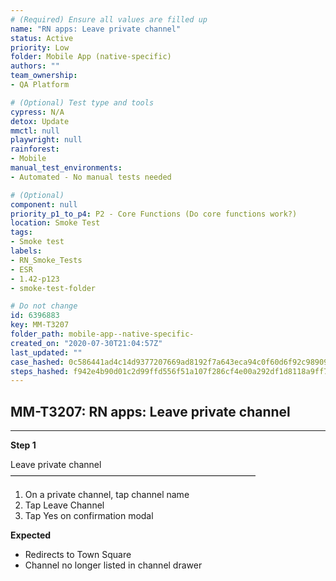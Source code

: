 ```yaml
---
# (Required) Ensure all values are filled up
name: "RN apps: Leave private channel"
status: Active
priority: Low
folder: Mobile App (native-specific)
authors: ""
team_ownership: 
- QA Platform

# (Optional) Test type and tools
cypress: N/A
detox: Update
mmctl: null
playwright: null
rainforest: 
- Mobile
manual_test_environments: 
- Automated - No manual tests needed

# (Optional)
component: null
priority_p1_to_p4: P2 - Core Functions (Do core functions work?)
location: Smoke Test
tags: 
- Smoke test
labels: 
- RN_Smoke_Tests
- ESR
- 1.42-p123
- smoke-test-folder

# Do not change
id: 6396883
key: MM-T3207
folder_path: mobile-app--native-specific-
created_on: "2020-07-30T21:04:57Z"
last_updated: ""
case_hashed: 0c586441ad4c14d9377207669ad8192f7a643eca94c0f60d6f92c989098b8256e7a28cf55a051072742dd533b937ef89
steps_hashed: f942e4b90d01c2d99ffd556f51a107f286cf4e00a292df1d8118a9ff7747a1399678fe5da1322ba5ac60ec7a5e7a999c
---
```


## MM-T3207: RN apps: Leave private channel

---

**Step 1**

Leave private channel\
————————————————————————————

1. On a private channel, tap channel name
2. Tap Leave Channel
3. Tap Yes on confirmation modal

**Expected**

- Redirects to Town Square
- Channel no longer listed in channel drawer
